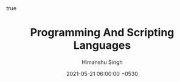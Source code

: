 ---
title: Programming And Scripting Languages
author: Himanshu Singh
date: 2021-05-21 06:00:00 +0530
categories: [TIL]
tags: [Languages]
math: true
mermaid: true
---